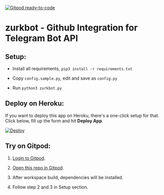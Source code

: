 [![Gitpod ready-to-code](https://img.shields.io/badge/Gitpod-ready--to--code-blue?logo=gitpod)](https://gitpod.io/#https://github.com/Edward69520/zurkbot)

# zurkbot - Github Integration for Telegram Bot API

## Setup:

- Install all requirements, `pip3 install -r requirements.txt`

- Copy `config.sample.py`, edit and save as `config.py`

- Run `python3 zurkbot.py`

## Deploy on Heroku:

If you want to deploy this app on Heroku, there's a one-click setup for that. Click below, fill up the form and hit **Deploy App**.

[![Deploy](https://www.herokucdn.com/deploy/button.svg)](https://heroku.com/deploy?template=https://github.com/Edward69520/zurkbot)

## Try on Gitpod:

1. [Login to Gitpod](https://gitpod.io/login).

2. [Open this repo in Gitpod](https://gitpod.io/#github.com/Edward69520/zurkbot).

3. After workspace build, dependencies will be installed.

4. Follow step 2 and 3 in Setup section.
